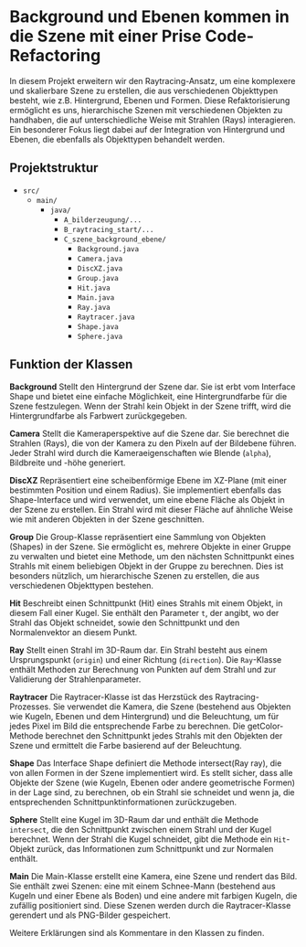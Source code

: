 # Background und Ebenen kommen in die Szene mit einer Prise Code-Refactoring

In diesem Projekt erweitern wir den Raytracing-Ansatz, um eine komplexere und skalierbare Szene zu erstellen, die aus verschiedenen Objekttypen besteht, wie z.B. Hintergrund, Ebenen und Formen. Diese Refaktorisierung ermöglicht es uns, hierarchische Szenen mit verschiedenen Objekten zu handhaben, die auf unterschiedliche Weise mit Strahlen (Rays) interagieren. Ein besonderer Fokus liegt dabei auf der Integration von Hintergrund und Ebenen, die ebenfalls als Objekttypen behandelt werden.

## Projektstruktur
- `src/`
    - `main/`
        - `java/`
            - `A_bilderzeugung/...`
            - `B_raytracing_start/...`
            - `C_szene_background_ebene/`
                - `Background.java`
                - `Camera.java`
                - `DiscXZ.java`
                - `Group.java`
                - `Hit.java`
                - `Main.java`
                - `Ray.java`
                - `Raytracer.java`
                - `Shape.java`
                - `Sphere.java`

## Funktion der Klassen

**Background**
Stellt den Hintergrund der Szene dar. Sie ist erbt vom Interface Shape und bietet eine einfache Möglichkeit, eine Hintergrundfarbe für die Szene festzulegen. Wenn der Strahl kein Objekt in der Szene trifft, wird die Hintergrundfarbe als Farbwert zurückgegeben.

**Camera**
Stellt die Kameraperspektive auf die Szene dar. Sie berechnet die Strahlen (Rays), die von der Kamera zu den Pixeln auf der Bildebene führen. Jeder Strahl wird durch die Kameraeigenschaften wie Blende (`alpha`), Bildbreite und -höhe generiert.

**DiscXZ**
Repräsentiert eine scheibenförmige Ebene im XZ-Plane (mit einer bestimmten Position und einem Radius). Sie implementiert ebenfalls das Shape-Interface und wird verwendet, um eine ebene Fläche als Objekt in der Szene zu erstellen. Ein Strahl wird mit dieser Fläche auf ähnliche Weise wie mit anderen Objekten in der Szene geschnitten.

**Group**
Die Group-Klasse repräsentiert eine Sammlung von Objekten (Shapes) in der Szene. Sie ermöglicht es, mehrere Objekte in einer Gruppe zu verwalten und bietet eine Methode, um den nächsten Schnittpunkt eines Strahls mit einem beliebigen Objekt in der Gruppe zu berechnen. Dies ist besonders nützlich, um hierarchische Szenen zu erstellen, die aus verschiedenen Objekttypen bestehen.

**Hit**
Beschreibt einen Schnittpunkt (Hit) eines Strahls mit einem Objekt, in diesem Fall einer Kugel. Sie enthält den Parameter `t`, der angibt, wo der Strahl das Objekt schneidet, sowie den Schnittpunkt und den Normalenvektor an diesem Punkt.

**Ray**
Stellt einen Strahl im 3D-Raum dar. Ein Strahl besteht aus einem Ursprungspunkt (`origin`) und einer Richtung (`direction`). Die `Ray`-Klasse enthält Methoden zur Berechnung von Punkten auf dem Strahl und zur Validierung der Strahlenparameter.

**Raytracer**
Die Raytracer-Klasse ist das Herzstück des Raytracing-Prozesses. Sie verwendet die Kamera, die Szene (bestehend aus Objekten wie Kugeln, Ebenen und dem Hintergrund) und die Beleuchtung, um für jedes Pixel im Bild die entsprechende Farbe zu berechnen. Die getColor-Methode berechnet den Schnittpunkt jedes Strahls mit den Objekten der Szene und ermittelt die Farbe basierend auf der Beleuchtung.

**Shape**
Das Interface Shape definiert die Methode intersect(Ray ray), die von allen Formen in der Szene implementiert wird. Es stellt sicher, dass alle Objekte der Szene (wie Kugeln, Ebenen oder andere geometrische Formen) in der Lage sind, zu berechnen, ob ein Strahl sie schneidet und wenn ja, die entsprechenden Schnittpunktinformationen zurückzugeben.

**Sphere**
Stellt eine Kugel im 3D-Raum dar und enthält die Methode `intersect`, die den Schnittpunkt zwischen einem Strahl und der Kugel berechnet. Wenn der Strahl die Kugel schneidet, gibt die Methode ein `Hit`-Objekt zurück, das Informationen zum Schnittpunkt und zur Normalen enthält.

**Main**
Die Main-Klasse erstellt eine Kamera, eine Szene und rendert das Bild. Sie enthält zwei Szenen: eine mit einem Schnee-Mann (bestehend aus Kugeln und einer Ebene als Boden) und eine andere mit farbigen Kugeln, die zufällig positioniert sind. Diese Szenen werden durch die Raytracer-Klasse gerendert und als PNG-Bilder gespeichert.


Weitere  Erklärungen sind als Kommentare in den Klassen zu finden.
